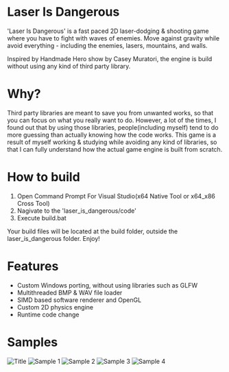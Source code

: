 # Laser Is Dangerous
'Laser Is Dangerous' is a fast paced 2D laser-dodging & shooting game where you have to fight with waves of enemies. Move against gravity while avoid everything - including the enemies, lasers, mountains, and walls.

Inspired by Handmade Hero show by Casey Muratori, the engine is build without using any kind of third party library.

# Why?
Third party libraries are meant to save you from unwanted works, so that you can focus on what you really want to do. 
However, a lot of the times, I found out that by using those libraries, people(including myself) tend to do more guessing than actually knowing how the code works.
This game is a result of myself working & studying while avoiding any kind of libraries, so that I can fully understand how the actual game engine is built from scratch.

# How to build
1. Open Command Prompt For Visual Studio(x64 Native Tool or x64_x86 Cross Tool)
2. Nagivate to the 'laser_is_dangerous/code'
3. Execute build.bat

Your build files will be located at the build folder, outside the laser_is_dangerous folder. Enjoy!

# Features
- Custom Windows porting, without using libraries such as GLFW
- Multithreaded BMP & WAV file loader
- SIMD based software renderer and OpenGL
- Custom 2D physics engine
- Runtime code change

# Samples
![Title](https://github.com/meka-lopo/laser_is_dangerous/blob/b407e7eb4edb21a14311721aadc46e72f70269a4/misc/sample_images/title.jpg)
![Sample 1](https://github.com/meka-lopo/laser_is_dangerous/blob/b407e7eb4edb21a14311721aadc46e72f70269a4/misc/sample_images/1.jpg)
![Sample 2](ihttps://github.com/meka-lopo/laser_is_dangerous/blob/b407e7eb4edb21a14311721aadc46e72f70269a4/misc/sample_images/2.jpg)
![Sample 3](https://github.com/meka-lopo/laser_is_dangerous/blob/b407e7eb4edb21a14311721aadc46e72f70269a4/misc/sample_images/3.jpg)
![Sample 4](https://github.com/meka-lopo/laser_is_dangerous/blob/b407e7eb4edb21a14311721aadc46e72f70269a4/misc/sample_images/4.jpg)


